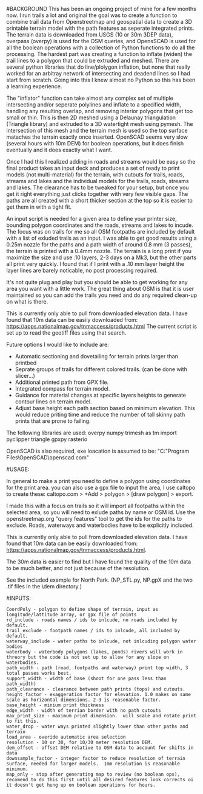 #BACKGROUND
This has been an ongoing project of mine for a few months now.  I run trails a lot and original the goal was to create a function to combine trail data from Openstreetmap and geospatial data to create a 3D printable terrain model with the path features as seperate integrated prints. The terrain data is downloaded from USGS (10 or 30m 3DEP data), overpass (overpy) is used for the OSM queries, and OpensSCAD is used for all the boolean operations with a collection of Python functions to do all the processing.  The hardest part was creating a function to inflate (widen) the trail lines to a polygon that could be extruded and meshed.  There are several python libraries that do line/plolygon inflation, but none that really worked for an arbitray network of intersecting and deadend lines so I had start from scratch.  Going into this I knew almost no Python so this has been a learning experience.

The "inflator" function can take almost any complex set of multiple intersecting and/or seperate polylines and inflate to a specified width, handling any resulting overlap, and removing interior polygons that get too small or thin. This is then 2D meshed using a Delaunay triangulation (Triangle library) and extruded to a 3D watertight mesh using pymesh.  The intersection of this mesh and the terrain mesh is used so the top surface mataches the terrain exactly once inserted.  OpenSCAD seems very slow (several hours with 10m DEM) for boolean operations, but it does finish eventually and it does exactly what I want.

Once I had this I realized adding in roads and streams would be easy so the final product takes an input deck and produces a set of ready to print models (not multi-material) for the terrain, with cutouts for trails, roads, streams and lakes and the individual models for the trails, roads, streams and lakes. The clearance has to be tweaked for your setup, but once you get it right everything just clicks together with very few visible gaps.  The paths are all created with a short thicker section at the top so it is easier to get them in with a tight fit.

An input script is needed for a given area to define your printer size, bounding polygon coordinates and the roads, streams and lakes to incude.  The focus was on trails for me so all OSM footpaths are included by default with a list of exluded trails as an input.  I was able to get good results using a 0.25m nozzle for the paths and a path width of around 0.8 mm (3 passes), the terrain is printed with a 0.4mm nozzle.  The terrain is a long print if you maximize the size and use .10 layers, 2-3 days on a Mk3, but the other parts all print very quickly.  I found that if I print with a .10 mm layer height the layer lines are barely noticable, no post processing required.

It's not quite plug and play but you should be able to get working for any area you want with a little work.  The great thing about OSM is that it is user maintained so you can add the trails you need and do any required clean-up on what is there.


This is currently only able to pull from downloaded elevation data.  I have found that 10m data can be easily downloaded from:
https://apps.nationalmap.gov/tnmaccess/products.html 
The current script is set up to read the geotiff files using that search.

Future options I would like to include are:
* Automatic sectioning and dovetailing for terrain prints larger than printbed
* Seprate groups of trails for different colored trails. (can be done with slicer...)
* Additional printed path from GPX file.
* Integrated compass for terrain model.
* Guidance for material changes at specific layers heights to generate contour lines on terrain model.
* Adjust base height each path section based on minimum elevation.  This would reduce priting time and reduce the number of tall skinny path prints that are prone to failing.

The following libraries are used:
overpy
numpy trimesh as tm
import pyclipper
triangle
gpxpy
rasterio

OpenSCAD is also required, exe loacation is assumed to be: "C:\"Program Files\OpenSCAD\openscad.com"


#USAGE:

In general to make a print you need to define a polygon using coordinates for the print area. you can also use a gpx file to input the area, I use caltopo to create these: caltopo.com > +Add > polygon > [draw polygon] > export.

I made this with a focus on trails so it will import all footpaths within the selected area, so you will need to exlude paths by name or OSM id.  Use the openstreetmap.org "query features" tool to get the ids for the paths to exclude.  Roads, waterways and waterbodies have to be explicitly included.

This is currently only able to pull from downloaded elevation data.  I have found that 10m data can be easily downloaded from: https://apps.nationalmap.gov/tnmaccess/products.html.

The 30m data is easier to find but I have found the quality of the 10m data to be much better, and not just because of the resolution.

See the included example for North Park. (NP_STL.py, NP.gpX and the two .tif files in the \dem directory.)




#INPUTS:

    CoordPoly - polygon to define shape of terrain, input as longitude/lattitude array, or gpx file of points
    rd_include - roads names / ids to inlcude, no roads included by default.
    trail_exclude - footpath names / ids to inlcude, all included by default.
    waterway_include - water paths to inlcude, not inlcuding polygon water bodies
    waterbody - waterbody polygons (lakes, ponds) rivers will work in threory but the code is not set up to allow for any slope on waterbodies.
    path_width - path (road, footpaths and waterway) print top width, 3 total passes works best.
    support_width - width of base (shoot for one pass less than path_width)
    path_clearance - clearance between path prints (tops) and cutouts.
    height_factor - exaggeration factor for elevation. 1.0 makes on same scale as horizontal dimensions. 2-3 is reasonable factor.
    base_height - minium print thickness
    edge_width - width of terrian border with no path cutouts
    max_print_size - maximum print dimension.  will scale and rotate print to fit this.
    water_drop - water ways printed slightly lower than other paths and terrain
    load_area - overide automatic area selection
    resolution - 10 or 30, for 10/30 meter resolution DEM.
    dem_offset - offset DEM relative to OSM data to account for shifts in data
    downsample_factor - integer factor to reduce resolution of terrain surface, needed for larger models.  1mm resolution is reasonable minimum.
    map_only - stop after generating map to review (no boolean ops), recomend to do this first until all desired features look corrects oi it doesn't get hung up on boolean operations for hours.
